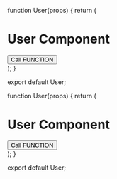 function User(props) {
  return (
    <div>
      <h1>User Component</h1>
      <button onClick={props.data}>Call FUNCTION</button>
    </div>
  );
}

export default User;


function User(props) {
  return (
    <div>
      <h1>User Component</h1>
      <button onClick={props.data}>Call FUNCTION</button>
    </div>
  );
}

export default User;
